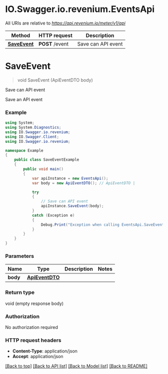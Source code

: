 # IO.Swagger.io.revenium.EventsApi

All URIs are relative to *https://api.revenium.io/meter/v1/api*

Method | HTTP request | Description
------------- | ------------- | -------------
[**SaveEvent**](EventsApi.md#saveevent) | **POST** /event | Save can API event

<a name="saveevent"></a>
# **SaveEvent**
> void SaveEvent (ApiEventDTO body)

Save can API event

Save an API event

### Example
```csharp
using System;
using System.Diagnostics;
using IO.Swagger.io.revenium;
using IO.Swagger.Client;
using IO.Swagger.io.revenium;

namespace Example
{
    public class SaveEventExample
    {
        public void main()
        {
            var apiInstance = new EventsApi();
            var body = new ApiEventDTO(); // ApiEventDTO | 

            try
            {
                // Save can API event
                apiInstance.SaveEvent(body);
            }
            catch (Exception e)
            {
                Debug.Print("Exception when calling EventsApi.SaveEvent: " + e.Message );
            }
        }
    }
}
```

### Parameters

Name | Type | Description  | Notes
------------- | ------------- | ------------- | -------------
 **body** | [**ApiEventDTO**](ApiEventDTO.md)|  | 

### Return type

void (empty response body)

### Authorization

No authorization required

### HTTP request headers

 - **Content-Type**: application/json
 - **Accept**: application/json

[[Back to top]](#) [[Back to API list]](../README.md#documentation-for-api-endpoints) [[Back to Model list]](../README.md#documentation-for-models) [[Back to README]](../README.md)
